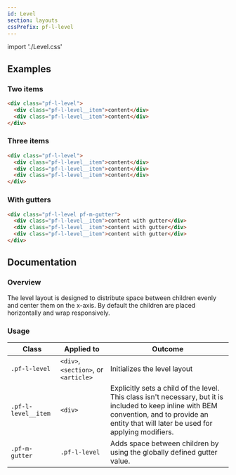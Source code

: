 ```yaml
---
id: Level
section: layouts
cssPrefix: pf-l-level
---
```

import './Level.css'

## Examples

### Two items

```html
<div class="pf-l-level">
  <div class="pf-l-level__item">content</div>
  <div class="pf-l-level__item">content</div>
</div>
```

### Three items

```html
<div class="pf-l-level">
  <div class="pf-l-level__item">content</div>
  <div class="pf-l-level__item">content</div>
  <div class="pf-l-level__item">content</div>
</div>
```

### With gutters

```html
<div class="pf-l-level pf-m-gutter">
  <div class="pf-l-level__item">content with gutter</div>
  <div class="pf-l-level__item">content with gutter</div>
  <div class="pf-l-level__item">content with gutter</div>
</div>
```

## Documentation

### Overview

The level layout is designed to distribute space between children evenly and center them on the x-axis. By default the children are placed horizontally and wrap responsively.

### Usage

| Class               | Applied to                           | Outcome                                                                                                                                                                                           |
| ------------------- | ------------------------------------ | ------------------------------------------------------------------------------------------------------------------------------------------------------------------------------------------------- |
| `.pf-l-level`       | `<div>`, `<section>`, or `<article>` | Initializes the level layout                                                                                                                                                                      |
| `.pf-l-level__item` | `<div>`                              | Explicitly sets a child of the level. This class isn't necessary, but it is included to keep inline with BEM convention, and to provide an entity that will later be used for applying modifiers. |
| `.pf-m-gutter`      | `.pf-l-level`                        | Adds space between children by using the globally defined gutter value.                                                                                                                           |
